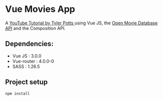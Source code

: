 # Vue Movies App

A [YouTube Tutorial by Tyler Potts ](https://www.youtube.com/watch?v=UHewcsv6uJY) using Vue JS, the [Open Movie Database API](http://www.omdbapi.com) and the Composition API.

## Dependencies:
- Vue JS : 3.0.0
- Vue-router : 4.0.0-0
- SASS : 1.26.5

## Project setup
```
npm install
```
